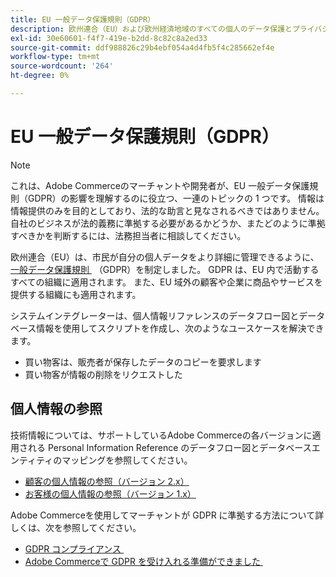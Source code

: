 ```yaml
---
title: EU 一般データ保護規則（GDPR）
description: 欧州連合（EU）および欧州経済地域のすべての個人のデータ保護とプライバシーを規制する法律である一般データ保護規則（GDPR）について説明します。
exl-id: 30e60601-f4f7-419e-b2dd-8c82c8a2ed33
source-git-commit: ddf988826c29b4ebf054a4d4fb5f4c285662ef4e
workflow-type: tm+mt
source-wordcount: '264'
ht-degree: 0%

---
```


# EU 一般データ保護規則（GDPR）

>[!NOTE]
>
>これは、Adobe Commerceのマーチャントや開発者が、EU 一般データ保護規則（GDPR）の影響を理解するのに役立つ、一連のトピックの 1 つです。 情報は情報提供のみを目的としており、法的な助言と見なされるべきではありません。 自社のビジネスが法的義務に準拠する必要があるかどうか、またどのように準拠すべきかを判断するには、法務担当者に相談してください。

欧州連合（EU）は、市民が自分の個人データをより詳細に管理できるように、[&#x200B; 一般データ保護規則 &#x200B;](https://ec.europa.eu/info/law/law-topic/data-protection_en) （GDPR）を制定しました。 GDPR は、EU 内で活動するすべての組織に適用されます。 また、EU 域外の顧客や企業に商品やサービスを提供する組織にも適用されます。

システムインテグレーターは、個人情報リファレンスのデータフロー図とデータベース情報を使用してスクリプトを作成し、次のようなユースケースを解決できます。

- 買い物客は、販売者が保存したデータのコピーを要求します
- 買い物客が情報の削除をリクエストした

## 個人情報の参照

技術情報については、サポートしているAdobe Commerceの各バージョンに適用される Personal Information Reference のデータフロー図とデータベースエンティティのマッピングを参照してください。

- [顧客の個人情報の参照（バージョン 2.x）](data-m2.md)
- [お客様の個人情報の参照（バージョン 1.x）](data-m1.md)

Adobe Commerceを使用してマーチャントが GDPR に準拠する方法について詳しくは、次を参照してください。

- [GDPR コンプライアンス &#x200B;](https://experienceleague.adobe.com/docs/commerce-admin/start/compliance/privacy/compliance-gdpr.html?lang=ja)
- [Adobe Commerceで GDPR を受け入れる準備ができました &#x200B;](https://business.adobe.com/privacy/general-data-protection-regulation.html)
